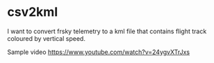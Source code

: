 # csv2kml

I want to convert frsky telemetry to a kml file that contains flight track coloured by vertical speed.

Sample video https://www.youtube.com/watch?v=24ygvXTrJxs

